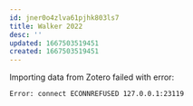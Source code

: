 ```yaml
---
id: jner0o4zlva61pjhk803ls7
title: Walker 2022
desc: ''
updated: 1667503519451
created: 1667503519451
---
```

Importing data from Zotero failed with error:

```
Error: connect ECONNREFUSED 127.0.0.1:23119
```